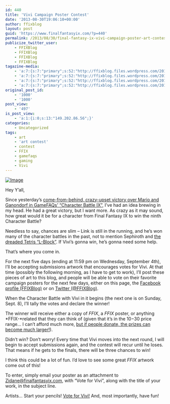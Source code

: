 ```yaml
---
id: 440
title: 'Vivi Campaign Poster Contest'
date: '2013-08-30T19:06:10+00:00'
author: ffixblog
layout: post
guid: 'https://www.finalfantasyix.com/?p=440'
permalink: /2013/08/30/final-fantasy-ix-vivi-campaign-poster-art-contest/
publicize_twitter_user:
    - FFIXBlog
    - FFIXBlog
    - FFIXBlog
    - FFIXBlog
tagazine-media:
    - 'a:7:{s:7:"primary";s:52:"http://ffixblog.files.wordpress.com/2013/08/vivi.gif";s:6:"images";a:1:{s:52:"http://ffixblog.files.wordpress.com/2013/08/vivi.gif";a:6:{s:8:"file_url";s:52:"http://ffixblog.files.wordpress.com/2013/08/vivi.gif";s:5:"width";i:283;s:6:"height";i:309;s:4:"type";s:5:"image";s:4:"area";i:87447;s:9:"file_path";b:0;}}s:6:"videos";a:0:{}s:11:"image_count";i:1;s:6:"author";s:8:"47012034";s:7:"blog_id";s:8:"48119600";s:9:"mod_stamp";s:19:"2013-08-30 19:17:28";}'
    - 'a:7:{s:7:"primary";s:52:"http://ffixblog.files.wordpress.com/2013/08/vivi.gif";s:6:"images";a:1:{s:52:"http://ffixblog.files.wordpress.com/2013/08/vivi.gif";a:6:{s:8:"file_url";s:52:"http://ffixblog.files.wordpress.com/2013/08/vivi.gif";s:5:"width";i:283;s:6:"height";i:309;s:4:"type";s:5:"image";s:4:"area";i:87447;s:9:"file_path";b:0;}}s:6:"videos";a:0:{}s:11:"image_count";i:1;s:6:"author";s:8:"47012034";s:7:"blog_id";s:8:"48119600";s:9:"mod_stamp";s:19:"2013-08-30 19:17:28";}'
    - 'a:7:{s:7:"primary";s:52:"http://ffixblog.files.wordpress.com/2013/08/vivi.gif";s:6:"images";a:1:{s:52:"http://ffixblog.files.wordpress.com/2013/08/vivi.gif";a:6:{s:8:"file_url";s:52:"http://ffixblog.files.wordpress.com/2013/08/vivi.gif";s:5:"width";i:283;s:6:"height";i:309;s:4:"type";s:5:"image";s:4:"area";i:87447;s:9:"file_path";b:0;}}s:6:"videos";a:0:{}s:11:"image_count";i:1;s:6:"author";s:8:"47012034";s:7:"blog_id";s:8:"48119600";s:9:"mod_stamp";s:19:"2013-08-30 19:17:28";}'
    - 'a:7:{s:7:"primary";s:52:"http://ffixblog.files.wordpress.com/2013/08/vivi.gif";s:6:"images";a:1:{s:52:"http://ffixblog.files.wordpress.com/2013/08/vivi.gif";a:6:{s:8:"file_url";s:52:"http://ffixblog.files.wordpress.com/2013/08/vivi.gif";s:5:"width";i:283;s:6:"height";i:309;s:4:"type";s:5:"image";s:4:"area";i:87447;s:9:"file_path";b:0;}}s:6:"videos";a:0:{}s:11:"image_count";i:1;s:6:"author";s:8:"47012034";s:7:"blog_id";s:8:"48119600";s:9:"mod_stamp";s:19:"2013-08-30 19:17:28";}'
original_post_id:
    - '1000'
    - '1000'
post_view:
    - '497'
is_post_view:
    - 'a:1:{i:0;s:13:"149.202.86.56";}'
categories:
    - Uncategorized
tags:
    - art
    - 'art contest'
    - contest
    - FFIX
    - gamefaqs
    - gaming
    - Vivi
---
```


[![Image](http://ffixblog.files.wordpress.com/2013/08/vivi.gif?w=273)](http://ffixblog.files.wordpress.com/2013/08/vivi.gif)

Hey Y’all,

Since yesterday’s [come-from-behind, crazy-upset victory over Mario and Ganondorf in GameFAQs’ “Character Battle IX”,](https://www.finalfantasyix.com/2013/08/30/viviiiiiiii/) I’ve had an idea brewing in my head. He had a great victory, but I want more. As crazy as it may sound, how great would it be for a character from Final Fantasy IX to win the ninth Character Battle?

Needless to say, chances are slim – Link is still in the running, and he’s won many of the character battles in the past, not to mention Sephiroth and [the dreaded Tetris “L-Block”](http://www.joystiq.com/2007/11/05/tetris-l-block-wins-gamefaqs-character-battle/). If Vivi’s gonna win, he’s gonna need some help.

That’s where you come in.

For the next five days (ending at 11:59 pm on Wednesday, September 4th), I’ll be accepting submissions artwork that encourages votes for Vivi. At that time (possibly the following morning, as I have to get to work), I’ll post these pieces of art to this blog, and people will be able to vote on their favorite campaign posters for the next few days, either on this page, the [Facebook profile (FFIXBlog)](https://www.facebook.com/FinalFantasyIXBlog) or on [Twitter (@FFIXBlog)](https://twitter.com/FFIXBlog).

When the Character Battle with Vivi in it begins (the next one is on Sunday, Sept. 8), I’ll tally the votes and declare the winner!

The winner will receive either a copy of *FFIX*, a *FFIX* poster, or anything *FFIX-*related that they can think of (given that it’s in the $10-$30 price range… I can’t afford much more, [but if people donate, the prizes can become much larger!](https://www.finalfantasyix.com/donate-to-ffixblog/)).

Didn’t win? Don’t worry! Every time that Vivi moves into the next round, I will begin to accept submissions again, and the contest will recur until he loses. That means if he gets to the finals, there will be three chances to win!

I think this could be a lot of fun. I’d love to see some great *FFIX* artwork come out of this!

To enter, simply email your poster as an attachment to [Zidane@finalfantasyix.com](mailto:zidane@finalfantasyix.com), with “Vote for Vivi”, along with the title of your work, in the subject line.

Artists… Start your pencils! [Vote for Vivi!](gamefaqs.com) And, most importantly, have fun!